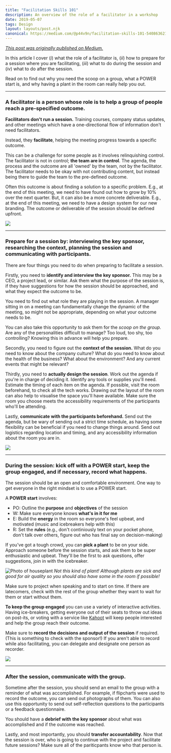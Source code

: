 ```yaml
---
title: "Facilitation Skills 101"
description: An overview of the role of a facilitator in a workshop
date: 2019-05-07
tags: Design
layout: layouts/post.njk
canonical: https://medium.com/@p44v9n/facilitation-skills-101-5408636213ae
---
```


*[This post was originally published on Medium.](https://medium.com/@p44v9n/facilitation-skills-101-5408636213ae)*

In this article I cover (*i*) what the role of a facilitator is, (*ii*) how to prepare for a session where you are facilitating, (*iii*) what to do during the session and (*iv*) what to do after the session.

Read on to find out why you need the scoop on a group, what a POWER start is, and why having a plant in the room can really help you out.

* * * * *

### A facilitator is a person whose role is to help a group of people reach a pre-specified outcome.

**Facilitators don't run a session.** Training courses, company status updates, and other meetings which have a one-directional flow of information don't need facilitators.

Instead, they **facilitate**, helping the meeting progress towards a specific outcome.

This can be a challenge for some people as it involves relinquishing control. The facilitator is not in control; **the team are in control**. The agenda, the process and the outcome are all 'owned' by the team, not by the facilitator. The facilitator needs to be okay with not contributing content, but instead being there to guide the team to the pre-defined outcome.

Often this outcome is about finding a solution to a specific problem. E.g., at the end of this meeting, we need to have found out how to grow by 10% over the next quarter. But, it can also be a more concrete deliverable. E.g., at the end of this meeting, we need to have a design system for our new branding. The outcome or deliverable of the session should be defined upfront.

![](https://cdn-images-1.medium.com/max/1600/0*VF32J0cyLBlzX3B0)

* * * * *

### **Prepare for a session** by: interviewing the key sponsor, researching the context, planning the session and communicating with participants.

There are four things you need to do when preparing to facilitate a session.

Firstly, you need to **identify and interview the key sponsor.** This may be a CEO, a project lead, or similar. Ask them what the purpose of the session is, if they have suggestions for how the session should be approached, and what they expect the outcome to be.

You need to find out what role they are playing in the session. A manager sitting in on a meeting can fundamentally change the dynamic of the meeting, so might not be appropriate, depending on what your outcome needs to be.

You can also take this opportunity to ask them for the *scoop on the group.* Are any of the personalities difficult to manage? Too loud, too shy, too controlling? Knowing this in advance will help you prepare.

Secondly, you need to figure out the **context of the session.** What do you need to know about the company culture? What do you need to know about the health of the business? What about the environment? And any current events that might be relevant?

Thirdly, you need to **actually design the session**. Work out the agenda if you're in charge of deciding it. Identify any tools or supplies you'll need. Estimate the timing of each item on the agenda. If possible, visit the room beforehand, to check all the tech works. Drawing out the layout of the room can also help to visualise the space you'll have available. Make sure the room you choose meets the accessibility requirements of the participants who'll be attending.

Lastly, **communicate with the participants beforehand.** Send out the agenda, but be wary of sending out a strict time schedule, as having some flexibility can be beneficial if you need to change things around. Send out logistics regarding location and timing, and any accessibility information about the room you are in.

![](https://cdn-images-1.medium.com/max/1600/0*3uvYu4Tutbzx7UEj)

* * * * *

### During the session: kick off with a POWER start, keep the group engaged, and if necessary, record what happens.

The session should be an open and comfortable environment. One way to get everyone in the right mindset is to use a POWER start.

A **POWER start** involves:

-   PO: Outline the **purpose** and **objectives** of the session
-   W: Make sure everyone knows **what's in it for me**
-   E: Build the **energy** in the room so everyone's feel upbeat, and motivated (music and icebreakers help with this)
-   R: Set the **rules** (e.g., don't continiously text on your pocket phone, don't talk over others, figure out who has final say on decision-making)

If you've got a tough crowd, you can **pick a plant** to be on your side. Approach someone before the session starts, and ask them to be super enthusiastic and upbeat. They'll be the first to ask questions, offer suggestions, join in with the icebreaker.

![Photo of houseplant](https://cdn-images-1.medium.com/max/1600/0*ZKlik7sKaoc2BeI2)
*Not this kind of plant! Although plants are sick and good for air quality so you should also have some in the room if possible!*

Make sure to project when speaking and to start on time. If there are latecomers, check with the rest of the group whether they want to wait for them or start without them.

**To keep the group engaged** you can use a variety of interactive activities. Having ice-breakers, getting everyone out of their seats to throw out ideas on post-its, or voting with a service like [Kahoot](https://kahoot.it/) will keep people interested and help the group reach their outcome.

Make sure to **record the decisions and output of the session** if required. (This is something to check with the sponsor!) If you aren't able to record while also facilitating, you can delegate and designate one person as recorder.

![](https://cdn-images-1.medium.com/max/1600/0*0KQTz65lPJMU4fJ1)

* * * * *

### After the session, communicate with the group.

Sometime after the session, you should send an email to the group with a reminder of what was accomplished. For example, if flipcharts were used to record the outcome, you can send out photographs of them. You can also use this opportunity to send out self-reflection questions to the participants or a feedback questionnaire.

You should have a **debrief with the key sponsor** about what was accomplished and if the outcome was reached.

Lastly, and most importantly, you should **transfer accountability**. Now that the session is over, who is going to continue with the project and facilitate future sessions? Make sure all of the pariticpants know who that person is.